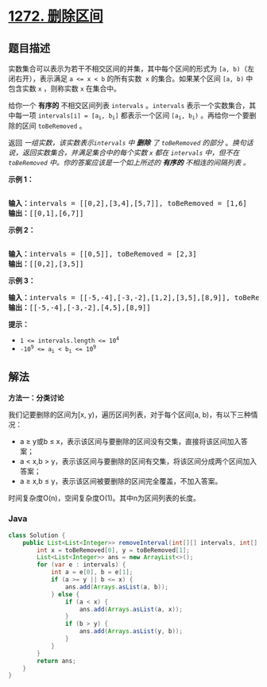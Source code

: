 # [1272. 删除区间](https://leetcode.cn/problems/remove-interval)

## 题目描述

<p>实数集合可以表示为若干不相交区间的并集，其中每个区间的形式为 <code>[a, b)</code>（左闭右开），表示满足&nbsp;<code>a &lt;= x &lt; b</code> 的所有实数&nbsp; <code>x</code>&nbsp;的集合。如果某个区间&nbsp;<code>[a, b)</code> 中包含实数 <code>x</code> ，则称实数 <code>x</code> 在集合中。</p>

<p>给你一个 <strong>有序的</strong> 不相交区间列表 <code>intervals</code>&nbsp;。<code>intervals</code> 表示一个实数集合，其中每一项 <code>intervals[i] = [a<sub>i</sub>, b<sub>i</sub>]</code> 都表示一个区间 <code>[a<sub>i</sub>, b<sub>i</sub>)</code> 。再给你一个要删除的区间 <code>toBeRemoved</code> 。</p>

<p>返回 <em>一组实数，该实数表示<code>intervals</code> 中&nbsp;<strong>删除</strong>&nbsp;了 <code>toBeRemoved</code> 的部分</em>&nbsp;。<em>换句话说，返回实数集合，并满足集合中的每个实数 <code>x</code> 都在&nbsp;<code>intervals</code> 中，但不在 <code>toBeRemoved</code> 中。你的答案应该是一个如上所述的 <strong>有序的</strong> 不相连的间隔列表&nbsp;。</em></p>

<p><strong>示例 1：</strong></p>
<img alt="" src="https://gcore.jsdelivr.net/gh/doocs/leetcode@main/solution/1200-1299/1272.Remove%20Interval/images/removeintervalex1.png" />
<pre>
<strong>输入：</strong>intervals = [[0,2],[3,4],[5,7]], toBeRemoved = [1,6]
<strong>输出：</strong>[[0,1],[6,7]]
</pre>

<p><strong>示例 2：</strong></p>
<img alt="" src="https://gcore.jsdelivr.net/gh/doocs/leetcode@main/solution/1200-1299/1272.Remove%20Interval/images/removeintervalex2.png" />
<pre>
<strong>输入：</strong>intervals = [[0,5]], toBeRemoved = [2,3]
<strong>输出：</strong>[[0,2],[3,5]]
</pre>

<p><strong>示例 3：</strong></p>

<pre>
<strong>输入：</strong>intervals = [[-5,-4],[-3,-2],[1,2],[3,5],[8,9]], toBeRemoved = [-1,4]
<strong>输出：</strong>[[-5,-4],[-3,-2],[4,5],[8,9]]
</pre>

<p><strong>提示：</strong></p>

<ul>
	<li><code>1 &lt;= intervals.length &lt;= 10<sup>4</sup></code></li>
	<li><code>-10<sup>9</sup> &lt;= a<sub>i</sub> &lt; b<sub>i</sub> &lt;= 10<sup>9</sup></code></li>
</ul>

## 解法

**方法一：分类讨论**

我们记要删除的区间为[x, y)，遍历区间列表，对于每个区间[a, b)，有以下三种情况：

-  a ≥ y或b ≤ x，表示该区间与要删除的区间没有交集，直接将该区间加入答案；
-  a < x,b > y，表示该区间与要删除的区间有交集，将该区间分成两个区间加入答案；
-  a ≥ x,b ≤ y，表示该区间被要删除的区间完全覆盖，不加入答案。

时间复杂度O(n)，空间复杂度O(1)。其中n为区间列表的长度。

### **Java**

```java
class Solution {
    public List<List<Integer>> removeInterval(int[][] intervals, int[] toBeRemoved) {
        int x = toBeRemoved[0], y = toBeRemoved[1];
        List<List<Integer>> ans = new ArrayList<>();
        for (var e : intervals) {
            int a = e[0], b = e[1];
            if (a >= y || b <= x) {
                ans.add(Arrays.asList(a, b));
            } else {
                if (a < x) {
                    ans.add(Arrays.asList(a, x));
                }
                if (b > y) {
                    ans.add(Arrays.asList(y, b));
                }
            }
        }
        return ans;
    }
}
```
